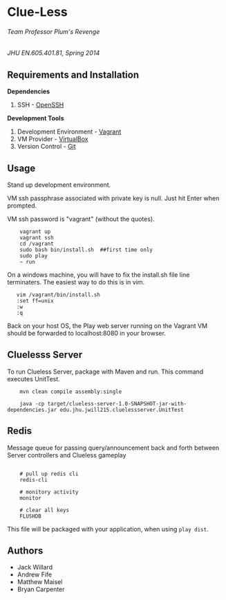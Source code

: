 # Clue-Less
###### Team Professor Plum's Revenge
_JHU EN.605.401.81, Spring 2014_

## Requirements and Installation

**Dependencies**

1. SSH - [OpenSSH](http://sourceforge.net/projects/sshwindows/files/OpenSSH%20for%20Windows%20-%20Release/3.8p1-1%2020040709%20Build/setupssh381-20040709.zip/download)

**Development Tools**

1. Development Environment - [Vagrant](http://www.vagrantup.com/)
2. VM Provider - [VirtualBox](https://www.virtualbox.org/)
3. Version Control - [Git](http://gitscm.com/)

## Usage
Stand up development environment.

VM ssh passphrase associated with private key is null. Just hit Enter when prompted.

VM ssh password is "vagrant" (without the quotes).

```
    vagrant up
    vagrant ssh
    cd /vagrant
    sudo bash bin/install.sh  ##first time only
    sudo play
    ~ run
```

On a windows machine, you will have to fix the install.sh file line terminaters.  The easiest way to do this is in vim.

```
   vim /vagrant/bin/install.sh
   :set ff=unix
   :w
   :q
```

Back on your host OS, the Play web server running on the Vagrant VM should be forwarded to localhost:8080 in your browser.

## Cluelesss Server

To run Clueless Server, package with Maven and run. This command executes UnitTest.

```
    mvn clean compile assembly:single

    java -cp target/clueless-server-1.0-SNAPSHOT-jar-with-dependencies.jar edu.jhu.jwill215.cluelessserver.UnitTest

```

## Redis

Message queue for passing query/announcement back and forth between Server controllers and Clueless gameplay

```

    # pull up redis cli
    redis-cli

    # monitory activity
    monitor

    # clear all keys
    FLUSHDB

```


This file will be packaged with your application, when using `play dist`.

## Authors
+ Jack Willard
+ Andrew Fife
+ Matthew Maisel
+ Bryan Carpenter

